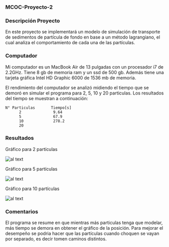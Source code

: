 ### MCOC-Proyecto-2

### Descripción Proyecto

En este proyecto se implementará un modelo de simulación de transporte de sedimentos de partícula de fondo en base a un método lagrangiano, el cual analiza el comportamiento de cada una de las partículas.

### Computador 

Mi computador es un MacBook Air de 13 pulgadas con un procesador i7 de 2.2GHz. Tiene 8 gb de memoria ram y un ssd de 500 gb. 
Además tiene una tarjeta gráfica Intel HD Graphic 6000 de 1536 mb de memoria. 

El rendimiento del computador se analizó midiendo el tiempo que se demoró en simular el programa para 2, 5, 10 y 20 particulas. Los resultados del tiempo se muestran a continuación: 

 
    N° Particulas       Tiempo[s]
          2              9.64
          5              67.9
          10             278.2
          20             
          
### Resultados

Gráfico para 2 partículas 

![al text](https://github.com/fsieversr/MCOC-Proyecto-2/blob/master/[Entrega_4]/Isidora_Ahumada/2_particulas.png)

Gráfico para 5 partículas

![al text](https://github.com/fsieversr/MCOC-Proyecto-2/blob/master/[Entrega_4]/Isidora_Ahumada/5_particulas.png)

Gráfico para 10 partículas 

![al text](https://github.com/fsieversr/MCOC-Proyecto-2/blob/master/[Entrega_4]/Isidora_Ahumada/10_particulas.png)




### Comentarios 

El programa se resume en que mientras más particulas tenga que modelar, más tiempo se demora en obtener el gráfico de la posición. Para mejorar el desempeño se podria hacer que las partículas cuando choquen se vayan por separado, es decir tomen caminos distintos. 




